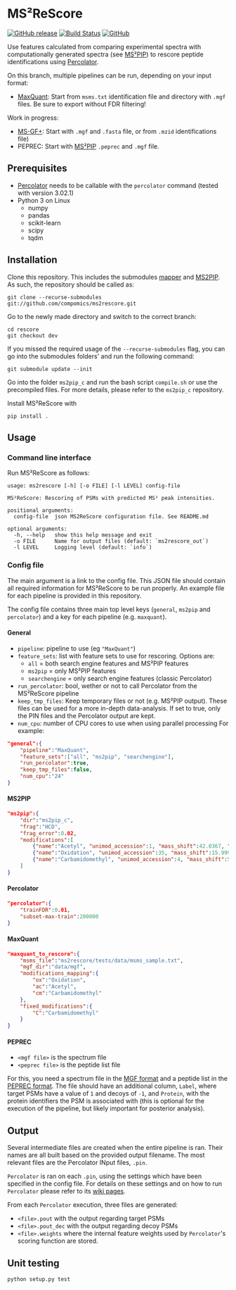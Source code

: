 # MS²ReScore
[![GitHub release](https://img.shields.io/github/release-pre/compomics/ms2rescore.svg)](https://github.com/compomics/ms2rescore/releases)
[![Build Status](https://travis-ci.org/compomics/ms2rescore.svg?branch=dev)](https://travis-ci.org/compomics/ms2rescore)
[![GitHub](https://img.shields.io/github/license/compomics/ms2pip_c.svg)](https://www.apache.org/licenses/LICENSE-2.0)

Use features calculated from comparing experimental spectra with computationally
generated spectra (see [MS²PIP](https://github.com/compomics/ms2pip_c)) to
rescore peptide identifications using
[Percolator](https://github.com/percolator/percolator/).

On this branch, multiple pipelines can be run, depending on your input format:
- [MaxQuant](https://www.maxquant.org/): Start from `msms.txt` identification
file and directory with `.mgf` files. Be sure to export without FDR filtering!

Work in progress:
- [MS-GF+](https://omics.pnl.gov/software/ms-gf): Start with `.mgf` and `.fasta`
file, or from `.mzid` identifications file)
- PEPREC: Start with [MS²PIP](https://github.com/compomics/ms2pip_c) `.peprec`
and `.mgf` file.

## Prerequisites
- [Percolator](https://github.com/percolator/percolator/) needs to be callable
with the `percolator` command (tested with version 3.02.1)
- Python 3 on Linux
  - numpy
  - pandas
  - scikit-learn
  - scipy
  - tqdm

## Installation
Clone this repository. This includes the submodules
[mapper](https://github.com/anasilviacs/mapper/tree/0ee46adcbb20a118a8274908255cc8b3f95a51db)
and [MS2PIP](https://github.com/anasilviacs/ms2pip_c/tree/6f037dc2d0797cd25061aaed8091d625123971e1).
As such, the repository should be called as:

```
git clone --recurse-submodules git://github.com/compomics/ms2rescore.git
```

Go to the newly made directory and switch to the correct branch:
```
cd rescore
git checkout dev
```

If you missed the required usage of the `--recurse-submodules` flag, you can go
into the submodules folders' and run the following command:
```
git submodule update --init
```

Go into the folder `ms2pip_c` and run the bash script `compile.sh` or use the 
precompiled files. For more details, please refer to the `ms2pip_c` repository.

Install MS²ReScore with
```
pip install .
```

## Usage
### Command line interface
Run MS²ReScore as follows:
```
usage: ms2rescore [-h] [-o FILE] [-l LEVEL] config-file

MS²ReScore: Rescoring of PSMs with predicted MS² peak intensities.

positional arguments:
  config-file  json MS2ReScore configuration file. See README.md

optional arguments:
  -h, --help   show this help message and exit
  -o FILE      Name for output files (default: `ms2rescore_out`)
  -l LEVEL     Logging level (default: `info`)
  ```

### Config file
The main argument is a link to the config file. This JSON file should contain
all required information for MS²ReScore to be run properly. An example file for
each pipeline is provided in this repository.

The config file contains three main top level keys (`general`, `ms2pip` and
`percolator`) and a key for each pipeline (e.g. `maxquant`). 

#### General
- `pipeline`: pipeline to use (eg `"MaxQuant"`)
- `feature_sets`: list with feature sets to use for rescoring. Options are:
    - `all` = both search engine features and MS²PIP features
    - `ms2pip` = only MS²PIP features
    - `searchengine` = only search engine features (classic Percolator)
- `run_percolator`: bool, wether or not to call Percolator from the MS²ReScore
pipeline
- `keep_tmp_files`: Keep temporary files or not (e.g. MS²PIP output). These
files can be used for a more in-depth data-analysis. If set to true, only the
PIN files and the Percolator output are kept.
- `num_cpu`: number of CPU cores to use when using parallel processing
For example:
```json
"general":{
    "pipeline":"MaxQuant",
    "feature_sets":["all", "ms2pip", "searchengine"],
    "run_percolator":true,
    "keep_tmp_files":false,
    "num_cpu":"24"
}
```

#### MS2PIP
```json
"ms2pip":{
    "dir":"ms2pip_c",
    "frag":"HCD",
    "frag_error":0.02,
    "modifications":[
        {"name":"Acetyl", "unimod_accession":1, "mass_shift":42.0367, "amino_acid":null, "n_term":true, "fixed":false},
        {"name":"Oxidation", "unimod_accession":35, "mass_shift":15.9994, "amino_acid":"M", "n_term":false, "fixed":false},
        {"name":"Carbamidomethyl", "unimod_accession":4, "mass_shift":57.0513, "amino_acid":"C", "n_term":false, "fixed":true}
    ]
}
```

#### Percolator
```json
"percolator":{
    "trainFDR":0.01,
    "subset-max-train":200000
}
```

#### MaxQuant
```json
"maxquant_to_rescore":{
    "msms_file":"ms2rescore/tests/data/msms_sample.txt",
    "mgf_dir":"data/mgf",
    "modifications_mapping":{
        "ox":"Oxidation",
        "ac":"Acetyl",
        "cm":"Carbamidomethyl"
    },
    "fixed_modifications":{
        "C":"Carbamidomethyl"
    }
}
```
#### PEPREC
- `<mgf file>` is the spectrum file
- `<peprec file>` is the peptide list file

For this, you need a spectrum file in the [MGF format](http://www.matrixscience.com/help/data_file_help.html) and a peptide list in the [PEPREC format](https://github.com/compomics/ms2pip_c/#peprec-file). The file should have an additional column, `Label`, where target PSMs have a value of `1` and decoys of `-1`, and `Protein`, with the protein identifiers the PSM is associated with (this is optional for the execution of the pipeline, but likely important for posterior analysis).

## Output

Several intermediate files are created when the entire pipeline is ran. Their names are all built based on the provided output filename. The most relevant files are the Percolator INput files, `.pin`.

`Percolator` is ran on each `.pin`, using the settings which have been specified in the config file. For details on these settings and on how to run `Percolator` please refer to its [wiki pages](https://github.com/percolator/percolator/wiki).

From each `Percolator` execution, three files are generated:
- `<file>.pout` with the output regarding target PSMs
- `<file>.pout_dec` with the output regarding decoy PSMs
- `<file>.weights` where the internal feature weights used by `Percolator`'s scoring function are stored.


## Unit testing
```
python setup.py test
```